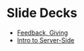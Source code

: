 # Slide Decks

- [Feedback, Giving](/?title=feedback-giving)
- [Intro to Server-Side](/?title=intro-to-server-side)
